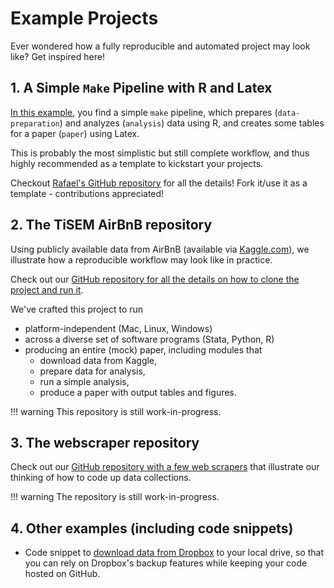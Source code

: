 # Example Projects

Ever wondered how a fully reproducible and automated project may look like? Get inspired here!

## 1. A Simple `Make` Pipeline with R and Latex

[In this example](https://github.com/rgreminger/example-make-workflow), you
find a simple `make` pipeline, which prepares (`data-preparation`) and analyzes (`analysis`)
data using R, and creates some tables for a paper (`paper`) using Latex.

This is probably the most simplistic but still complete workflow, and
thus highly recommended as a template to kickstart your projects.

Checkout [Rafael's GitHub repository](https://github.com/rgreminger/example-make-workflow) for all
the details! Fork it/use it as a template - contributions appreciated!

## 2. The TiSEM AirBnB repository

Using publicly available data from AirBnB (available via [Kaggle.com](https://www.kaggle.com/airbnb/boston)), we
illustrate how a reproducible workflow may look like in practice.

Check out our [GitHub repository for all the details on how to clone the project and run it](https://github.com/hannesdatta/tisem-airbnb).

We've crafted this project to run

- platform-independent (Mac, Linux, Windows)
- across a diverse set of software programs (Stata, Python, R)
- producing an entire (mock) paper, including modules that
    - download data from Kaggle,
    - prepare data for analysis,
    - run a simple analysis,
    - produce a paper with output tables and figures.

!!! warning
        This repository is still work-in-progress.

## 3. The webscraper repository

Check out our [GitHub repository with a few web scrapers](https://github.com/hannesdatta/scraping_workshop) that illustrate our thinking of how to code up data collections.

!!! warning
      The repository is still work-in-progress.

## 4. Other examples (including code snippets)

- Code snippet to [download data from Dropbox](dropbox.md) to your local
drive, so that you can rely on Dropbox's backup features while keeping
your code hosted on GitHub.
